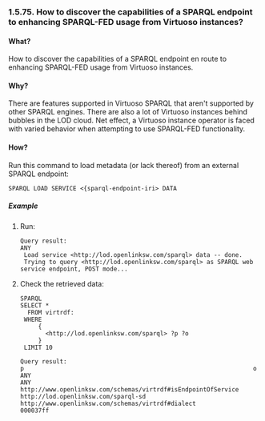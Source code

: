 <div>

<div>

<div>

<div>

### 1.5.75. How to discover the capabilities of a SPARQL endpoint to enhancing SPARQL-FED usage from Virtuoso instances?

</div>

</div>

</div>

<div>

<div>

<div>

<div>

#### What?

</div>

</div>

</div>

How to discover the capabilities of a SPARQL endpoint en route to
enhancing SPARQL-FED usage from Virtuoso instances.

</div>

<div>

<div>

<div>

<div>

#### Why?

</div>

</div>

</div>

There are features supported in Virtuoso SPARQL that aren't supported by
other SPARQL engines. There are also a lot of Virtuoso instances behind
bubbles in the LOD cloud. Net effect, a Virtuoso instance operator is
faced with varied behavior when attempting to use SPARQL-FED
functionality.

</div>

<div>

<div>

<div>

<div>

#### How?

</div>

</div>

</div>

Run this command to load metadata (or lack thereof) from an external
SPARQL endpoint:

``` programlisting
SPARQL LOAD SERVICE <{sparql-endpoint-iri> DATA
```

<div>

<div>

<div>

<div>

##### Example

</div>

</div>

</div>

<div>

1.  Run:

    ``` programlisting
    Query result:
    ANY
     Load service <http://lod.openlinksw.com/sparql> data -- done.
     Trying to query <http://lod.openlinksw.com/sparql> as SPARQL web service endpoint, POST mode...
    ```

2.  Check the retrieved data:

    ``` programlisting
    SPARQL
    SELECT *
      FROM virtrdf:
     WHERE
         {
           <http://lod.openlinksw.com/sparql> ?p ?o
         }
     LIMIT 10

    Query result:
    p                                                                o
    ANY                                                              ANY
    http://www.openlinksw.com/schemas/virtrdf#isEndpointOfService      http://lod.openlinksw.com/sparql-sd
    http://www.openlinksw.com/schemas/virtrdf#dialect                000037ff
    ```

</div>

</div>

</div>

</div>
